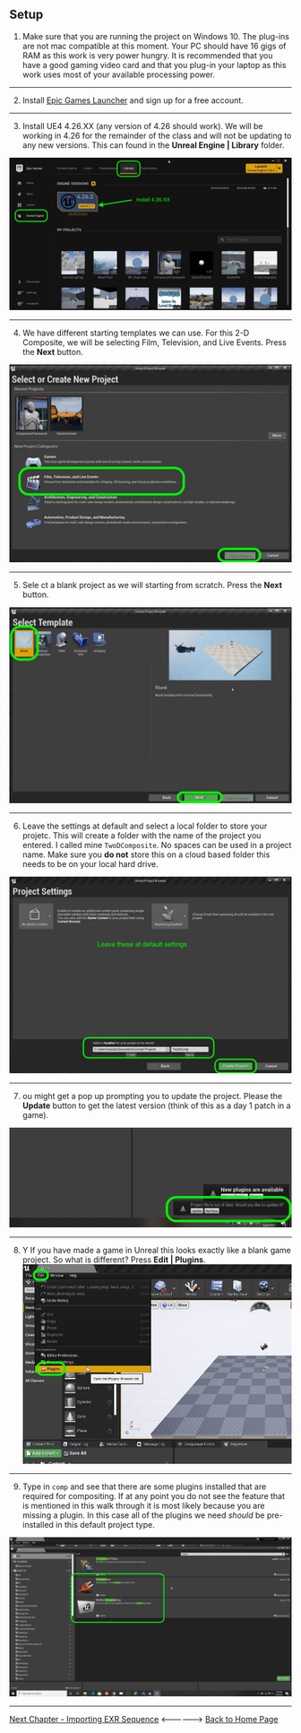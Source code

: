 ## Setup

1. Make sure that you are running the project on Windows 10.  The plug-ins are not mac compatible at this moment.  Your PC should have 16 gigs of RAM as this work is very power hungry.  It is recommended that you have a good gaming video card and that you plug-in your laptop as this work uses most of your available processing power.

***

2.  Install [Epic Games Launcher](https://www.epicgames.com/store/en-US/download) and sign up for a free account.

***

3.  Install UE4 4.26.XX (any version of 4.26 should work).  We will be working in 4.26 for the remainder of the class and will not be updating to any new versions.  This can found in the **Unreal Engine | Library** folder.

![Epic Games Launcher](../images/UE4_Launcher.jpg)

***

4. We have different starting templates we can use.  For this 2-D Composite, we will be selecting Film, Television, and Live Events. Press the **Next** button.

![Epic project type selector](../images/projectType.jpg)

***

5. Sele
ct a blank project as we will starting from scratch. Press the **Next** button.

![Epic select blank project](../images/blankProject.jpg)

***

6. Leave the settings at default and select a local folder to store your projetc.  This will create a folder with the name of the project you entered.  I called mine `TwoDComposite`.  No spaces can be used in a project name. Make sure you **do not** store this on a cloud based folder this needs to be on your local hard drive.

![Epic name and save project](../images/projectSettings.jpg)

***

7. ou might get a pop up prompting you to update the project.  Please the **Update** button to get the latest version (think of this as a day 1 patch in a game). 

![udpate project file](../images/updateProjectFile.jpg)


***

8. Y If you have made a game in Unreal this looks exactly like a blank game project.  So what is different?  Press **Edit | Plugins**.
![Epic project type selector](../images/lookAtPlugins.jpg)

***

9. Type in `comp` and see that there are some plugins installed that are required for compositing.  If at any point you do not see the feature that is mentioned in this walk through it is most likely because you are missing a plugin.  In this case all of the plugins we need *should* be pre-installed in this default project type.

![list of ue4 plugins](../images/preinstalledPlugins.jpg)

***

[Next Chapter - Importing EXR Sequence](../importing_exr/README.md/README.md) <------> [Back to Home Page](../README.md)

